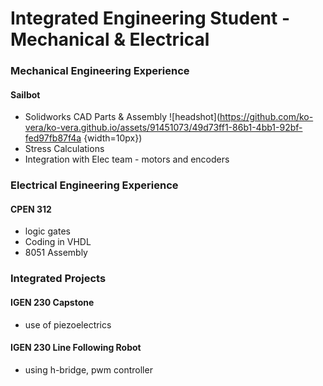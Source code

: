 # Integrated Engineering Student - Mechanical & Electrical

### Mechanical Engineering Experience
#### Sailbot
- Solidworks CAD Parts & Assembly
![headshot](https://github.com/ko-vera/ko-vera.github.io/assets/91451073/49d73ff1-86b1-4bb1-92bf-fed97fb87f4a {width=10px})
- Stress Calculations
- Integration with Elec team - motors and encoders


### Electrical Engineering Experience
#### CPEN 312
- logic gates
- Coding in VHDL 
- 8051 Assembly

  
### Integrated Projects
#### IGEN 230 Capstone
- use of piezoelectrics

  
#### IGEN 230 Line Following Robot
- using h-bridge, pwm controller
